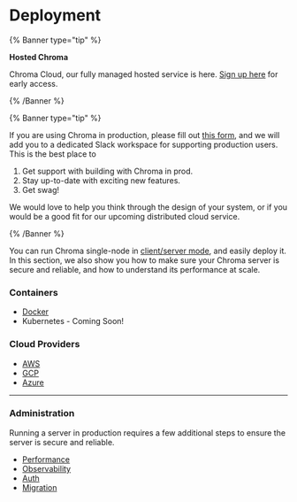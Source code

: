 # Deployment

{% Banner type="tip" %}

**Hosted Chroma**

Chroma Cloud, our fully managed hosted service is here. [Sign up here](https://trychroma.com/signup) for early access.

{% /Banner %}

{% Banner type="tip" %}

If you are using Chroma in production, please fill out [this form](https://airtable.com/appqd02UuQXCK5AuY/pagr1D0NFQoNpUpNZ/form), and we will add you to a dedicated Slack workspace for supporting production users.
This is the best place to

1. Get support with building with Chroma in prod.
2. Stay up-to-date with exciting new features.
3. Get swag!

We would love to help you think through the design of your system, or if you would be a good fit for our upcoming distributed cloud service.

{% /Banner %}

You can run Chroma single-node in [client/server mode](./chroma-server/client-server-mode), and easily deploy it. In this section, we also show you how to make sure your Chroma server is secure and reliable, and how to understand its performance at scale.


### Containers
* [Docker](./containers/docker)
* Kubernetes - Coming Soon!

### Cloud Providers

* [AWS](./cloud-providers/aws)
* [GCP](./cloud-providers/gcp)
* [Azure](./cloud-providers/azure)

***

### Administration

Running a server in production requires a few additional steps to ensure the server is secure and reliable.

* [Performance](./administration/performance)
* [Observability](./administration/observability)
* [Auth](./administration/auth)
* [Migration](./administration/migration)

